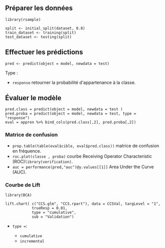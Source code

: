## Préparer les données 

`library(rsample)`

```
split <- initial_split(dataset, 0.8)
train_dataset <- training(split)
test_dataset <- testing(split)
```

## Effectuer les prédictions

`pred <- predict(object = model, newdata = test)`

Type :
	
* `response` retourner la probabilité d'appartenance à la classe.

## Évaluer le modèle 

```
pred.class = predict(object = model, newdata = test )
pred.proba = predict(object = model, newdata = test, type = "response")
eval = appren %>% bind_cols(pred.class[,2], pred.proba[,2])
```

### Matrice de confusion

* `prop.table(table(eval$cible, eval$pred.class))` matrice de confusion en fréquence.
* `roc.plot(classe , proba)` courbe Receiving Operator Characteristic (ROC)`library(verification)`.
* `auc = performance(pred,"auc")@y.values[[1]]` Area Under the Curve (AUC).

### Courbe de Lift

`library(BCA)`

```
lift.chart( c("CCS.glm", "CCS.rpart"), data = CCSVal, targLevel = "1", 
            trueResp = 0.01,
            type = "cumulative",
            sub = "Validation")
```

* `type =`: 

    * `cumulative`
    * `incremental` 
